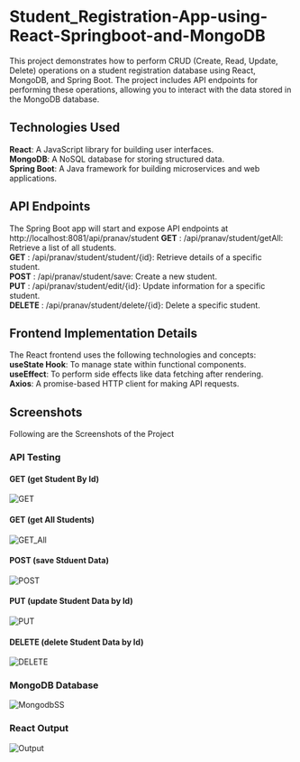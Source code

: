 # Student_Registration-App-using-React-Springboot-and-MongoDB
This project demonstrates how to perform CRUD (Create, Read, Update, Delete) operations on a student registration database using React, MongoDB, and Spring Boot. The project includes API endpoints for performing these operations, allowing you to interact with the data stored in the MongoDB database.

## Technologies Used
**React**: A JavaScript library for building user interfaces.<br/>
**MongoDB**: A NoSQL database for storing structured data.<br/>
**Spring Boot**: A Java framework for building microservices and web applications.<br/>

## API Endpoints
The Spring Boot app will start and expose API endpoints at http://localhost:8081/api/pranav/student
**GET** : /api/pranav/student/getAll: Retrieve a list of all students.<br/>
**GET** :  /api/pranav/student/student/{id}: Retrieve details of a specific student.<br/>
**POST** : /api/pranav/student/save: Create a new student.<br/>
**PUT** : /api/pranav/student/edit/{id}: Update information for a specific student.<br/>
**DELETE** : /api/pranav/student/delete/{id}: Delete a specific student.<br/>

## Frontend Implementation Details
The React frontend uses the following technologies and concepts:<br/>
**useState Hook**: To manage state within functional components.<br/>
**useEffect**: To perform side effects like data fetching after rendering.<br/>
**Axios**: A promise-based HTTP client for making API requests.<br/>

## Screenshots
Following are the Screenshots of the Project
### API Testing
#### GET (get Student By Id)
![GET](https://github.com/adi7pranav/Student_Registration-App-using-React-Springboot-and-MongoDB/assets/84617438/0aee41e1-204c-4ae4-a6e8-5e28ce243efb)
#### GET (get All Students)
![GET_All](https://github.com/adi7pranav/Student_Registration-App-using-React-Springboot-and-MongoDB/assets/84617438/831de1c0-5b6a-4703-a803-47c21710e219)
#### POST (save Stduent Data)
![POST](https://github.com/adi7pranav/Student_Registration-App-using-React-Springboot-and-MongoDB/assets/84617438/c0882bb5-a5f3-45e0-b6c3-4e0eb4e9ed6e)
#### PUT (update Student Data by Id)
![PUT](https://github.com/adi7pranav/Student_Registration-App-using-React-Springboot-and-MongoDB/assets/84617438/65fbf6e1-56e6-41a8-acbd-6d3af6dac5d4)
#### DELETE (delete Student Data by Id)
![DELETE](https://github.com/adi7pranav/Student_Registration-App-using-React-Springboot-and-MongoDB/assets/84617438/09cf9e97-8000-43a0-a527-670c027bbc6c)
 ### MongoDB Database
 ![MongodbSS](https://github.com/adi7pranav/Student_Registration-App-using-React-Springboot-and-MongoDB/assets/84617438/3ae81e7f-82c3-4079-858c-6938ee072a95)
### React Output
![Output](https://github.com/adi7pranav/Student_Registration-App-using-React-Springboot-and-MongoDB/assets/84617438/11e62e82-b0b1-4573-8929-486e60dbb83e)






